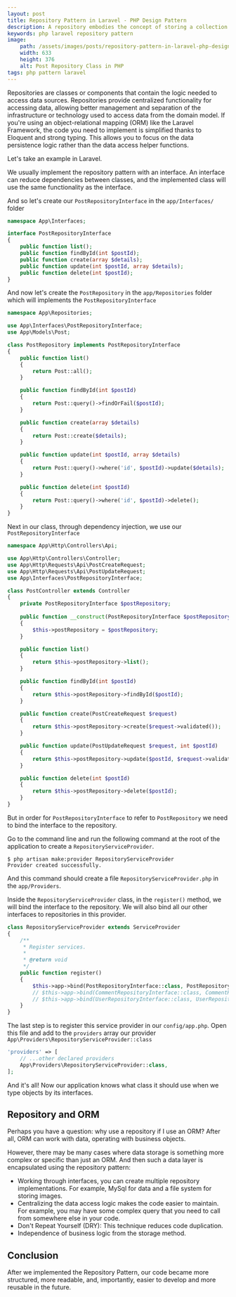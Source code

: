 ```yaml
---
layout: post
title: Repository Pattern in Laravel - PHP Design Pattern
description: A repository embodies the concept of storing a collection of a particular type of entity.
keywords: php laravel repository pattern
image:
    path: /assets/images/posts/repository-pattern-in-laravel-php-design-pattern.png
    width: 633
    height: 376
    alt: Post Repository Class in PHP
tags: php pattern laravel
---
```


Repositories are classes or components that contain the logic needed to access data sources.
Repositories provide centralized functionality for accessing data, allowing better management and separation of the infrastructure or technology used to access data from the domain model.
If you're using an object-relational mapping (ORM) like the Laravel Framework, the code you need to implement is simplified thanks to Eloquent and strong typing.
This allows you to focus on the data persistence logic rather than the data access helper functions.

Let's take an example in Laravel.

We usually implement the repository pattern with an interface.
An interface can reduce dependencies between classes, and the implemented class will use the same functionality as the interface.

And so let's create our `PostRepositoryInterface` in the `app/Interfaces/` folder

```php
namespace App\Interfaces;

interface PostRepositoryInterface
{
    public function list();
    public function findById(int $postId);
    public function create(array $details);
    public function update(int $postId, array $details);
    public function delete(int $postId);
}
```

And now let's create the `PostRepository` in the `app/Repositories` folder which will implements the `PostRepositoryInterface`

```php
namespace App\Repositories;

use App\Interfaces\PostRepositoryInterface;
use App\Models\Post;

class PostRepository implements PostRepositoryInterface
{
    public function list()
    {
        return Post::all();
    }

    public function findById(int $postId)
    {
        return Post::query()->findOrFail($postId);
    }

    public function create(array $details)
    {
        return Post::create($details);
    }

    public function update(int $postId, array $details)
    {
        return Post::query()->where('id', $postId)->update($details);
    }

    public function delete(int $postId)
    {
        return Post::query()->where('id', $postId)->delete();
    }
}
```

Next in our class, through dependency injection, we use our `PostRepositoryInterface`

```php
namespace App\Http\Controllers\Api;

use App\Http\Controllers\Controller;
use App\Http\Requests\Api\PostCreateRequest;
use App\Http\Requests\Api\PostUpdateRequest;
use App\Interfaces\PostRepositoryInterface;

class PostController extends Controller
{
    private PostRepositoryInterface $postRepository;
    
    public function __construct(PostRepositoryInterface $postRepository)
    {
        $this->postRepository = $postRepository;
    }

    public function list()
    {
        return $this->postRepository->list();
    }

    public function findById(int $postId)
    {
        return $this->postRepository->findById($postId);
    }

    public function create(PostCreateRequest $request)
    {
        return $this->postRepository->create($request->validated());
    }

    public function update(PostUpdateRequest $request, int $postId)
    {
        return $this->postRepository->update($postId, $request->validated());
    }

    public function delete(int $postId)
    {
        return $this->postRepository->delete($postId);
    }
}
```

But in order for `PostRepositoryInterface` to refer to `PostRepository` we need to bind the interface to the repository.

Go to the command line and run the following command at the root of the application to create a `RepositoryServiceProvider`.

```console
$ php artisan make:provider RepositoryServiceProvider
Provider created successfully.
```

And this command should create a file `RepositoryServiceProvider.php` in the `app/Providers`.

Inside the `RepositoryServiceProvider` class, in the `register()` method, we will bind the interface to the repository.
We will also bind all our other interfaces to repositories in this provider.

```php
class RepositoryServiceProvider extends ServiceProvider
{
    /**
     * Register services.
     *
     * @return void
     */
    public function register()
    {
        $this->app->bind(PostRepositoryInterface::class, PostRepository::class);
        // $this->app->bind(CommentRepositoryInterface::class, CommentRepository::class);
        // $this->app->bind(UserRepositoryInterface::class, UserRepository::class);
    }
}
```

The last step is to register this service provider in our `config/app.php`.
Open this file and add to the `providers` array our provider `App\Providers\RepositoryServiceProvider::class`

```php
'providers' => [
    // ...other declared providers
    App\Providers\RepositoryServiceProvider::class,
];
```

And it's all! Now our application knows what class it should use when we type objects by its interfaces.

<h2>Repository and ORM</h2>

Perhaps you have a question: why use a repository if I use an ORM?
After all, ORM can work with data, operating with business objects.

However, there may be many cases where data storage is something more complex or specific than just an ORM.
And then such a data layer is encapsulated using the repository pattern:
- Working through interfaces, you can create multiple repository implementations. For example, MySql for data and a file system for storing images.
- Centralizing the data access logic makes the code easier to maintain. For example, you may have some complex query that you need to call from somewhere else in your code.
- Don't Repeat Yourself (DRY): This technique reduces code duplication.
- Independence of business logic from the storage method.

<h2>Conclusion</h2>

After we implemented the Repository Pattern, our code became more structured, more readable, and,
importantly, easier to develop and more reusable in the future.